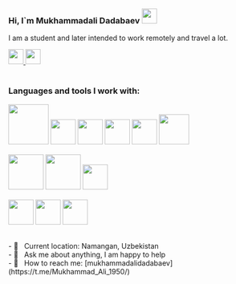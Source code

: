 ### Hi, I`m Mukhammadali Dadabaev <img src="https://i.giphy.com/media/hvRJCLFzcasrR4ia7z/giphy.webp" width="30px"/> 

I am a student and later intended to work remotely and travel a lot.

<a href="https://t.me/Mukhammad_Ali_1950">
  <img src="https://image.similarpng.com/very-thumbnail/2020/07/Telegram-icon-on-transparent-background-PNG.png" width="30px"/>
<a/>
<a href="ali_6017@mail.ru">
<img src="https://cutewallpaper.org/24/icon-email-png/icon-distributor-png-email-contact-us-logo-transparent-email-icon-png-bluelogo-email-png-free-transparent-png-images-pngaaacom.png" width="30px"/>
<a/>
<br/>
<br />

### Languages and tools I work with:


<code><img src="https://www.vhv.rs/dpng/d/479-4795524_transparent-css3-logo-png-html-and-css-logos.png" width="80px"></code>
<code><img src="https://upload.wikimedia.org/wikipedia/commons/thumb/b/b2/Bootstrap_logo.svg/512px-Bootstrap_logo.svg.png" width="50px"></code>
<code><img src="https://encrypted-tbn0.gstatic.com/images?q=tbn:ANd9GcRA4yjkg9qkU3O5_MGvfe-9WQtEO1ITBMcGxYLlPdmmTfflMavH8CziFXZLec6Dxqseswk&usqp=CAU" width="50px"></code>
<code><img src="https://logowik.com/content/uploads/images/3799-javascript.jpg" width="50px"></code>
<code><img src="https://cdn.freebiesupply.com/logos/thumbs/2x/react-1-logo.png" width="50px"></code>
<code><img src="https://img.favpng.com/2/23/2/redux-react-javascript-vue-js-single-page-application-png-favpng-nrQkizLk5ZV7m4qQJK5NZMCja.jpg" width="60px"></code>
<br />
<br />
<code><img src="https://logo-download.com/wp-content/data/images/svg/Node.js-logo.svg" width="70px"></code>
<code><img src="https://encrypted-tbn0.gstatic.com/images?q=tbn:ANd9GcQv2l-4Y-ZVZm77rzV9CRJxmgNPpy36zgePIA&usqp=CAU" width="70px"></code>
<code><img src="https://www.freebsdnews.com/wp-content/uploads/mongodb.png" width="50px"></code>
<br />
<br />
<code><img src="https://e7.pngegg.com/pngimages/666/502/png-clipart-brand-php-logo-computer-file-product-breeze-blue-text-thumbnail.png" width="50px"></code>
<code><img src="https://images.squarespace-cdn.com/content/v1/5d092c5193b409000129adc4/1561157959942-T5OICBFA7NHD7BAHEC4O/mysql-logo.png" width="50px"></code>
<code><img src="https://www.erossoft.com/wp-content/themes/eros-soft-solutions/images/symfony-logo1.png" width="50px"></code>

<br />
- 🏤 &nbsp; Current location: Namangan, Uzbekistan
<br />
- 📝 &nbsp; Ask me about anything, I am happy to help
<br />
- 📩 &nbsp; How to reach me: [mukhammadalidadabaev](https://t.me/Mukhammad_Ali_1950/)
